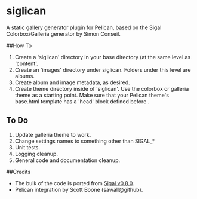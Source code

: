 siglican
========

A static gallery generator plugin for Pelican, based on the Sigal
Colorbox/Galleria generator by Simon Conseil.

##How To
1. Create a 'siglican' directory in your base directory (at the same level
   as 'content'.
2. Create an 'images' directory under siglican. Folders under this level are
   albums.
3. Create album and image metadata, as desired.
4. Create theme directory inside of 'siglican'. Use the colorbox or galleria
   theme as a starting point. Make sure that your Pelican theme's base.html
   template has a 'head' block defined before </head>.

## To Do
1. Update galleria theme to work.
2. Change settings names to something other than SIGAL_*
3. Unit tests.
4. Logging cleanup.
5. General code and documentation cleanup.
   
##Credits
* The bulk of the code is ported from [Sigal v0.8.0](http://sigal.saimon.org/).
* Pelican integration by Scott Boone (sawall@github).
